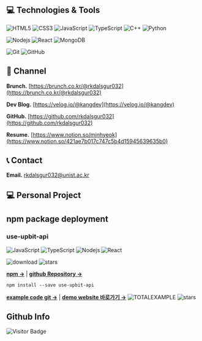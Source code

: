 ## 💻 Technologies & Tools
![HTML5](https://img.shields.io/badge/-HTML5-E34F26?style=flat-square&logo=html5&logoColor=white)
![CSS3](https://img.shields.io/badge/-CSS3-1572B6?style=flat-square&logo=css3)
![JavaScript](https://img.shields.io/badge/-JavaScript-black?style=flat-square&logo=javascript)
![TypeScript](https://img.shields.io/badge/-TypeScript-007ACC?style=flat-square&logo=typescript)
![C++](https://img.shields.io/badge/-C++-00599C?style=flat-square&logo=c)
![Python](https://img.shields.io/badge/-Python-black?style=flat-square&logo=Python)

![Nodejs](https://img.shields.io/badge/-Nodejs-black?style=flat-square&logo=Node.js)
![React](https://img.shields.io/badge/-React-black?style=flat-square&logo=react)
![MongoDB](https://img.shields.io/badge/-MongoDB-black?style=flat-square&logo=mongodb)

![Git](https://img.shields.io/badge/-Git-black?style=flat-square&logo=git)
![GitHub](https://img.shields.io/badge/-GitHub-181717?style=flat-square&logo=github)

## 📝 Channel
**Brunch.** [https://brunch.co.kr/@rkdalsgur032](https://brunch.co.kr/@rkdalsgur032)

**Dev Blog.** [https://velog.io/@kangdev](https://velog.io/@kangdev)

**GitHub.** [https://github.com/rkdalsgur032](https://github.com/rkdalsgur032)

**Resume.** [https://www.notion.so/minhyeok](https://www.notion.so/421ae7b017c747c5b4d15945639635b0)


## 📞 Contact
**Email.** rkdalsgur032@unist.ac.kr 

## 💻 Personal Project

## npm package deployment
### use-upbit-api
![JavaScript](https://img.shields.io/badge/-JavaScript-black?style=flat-square&logo=javascript)
![TypeScript](https://img.shields.io/badge/-TypeScript-007ACC?style=flat-square&logo=typescript)
![Nodejs](https://img.shields.io/badge/-Nodejs-black?style=flat-square&logo=Node.js)
![React](https://img.shields.io/badge/-React-black?style=flat-square&logo=react)

![download](https://img.shields.io/npm/dt/use-upbit-api?style=plastic)
![stars](https://img.shields.io/github/stars/devKangMinHyeok/use-upbit-api?style=social)

[**npm &rarr;**](https://www.npmjs.com/package/use-upbit-api)  |  [**github Repository &rarr;**](https://github.com/devKangMinHyeok/use-upbit-api)

```
npm install --save use-upbit-api
```



[**example code git &rarr;**](https://github.com/devKangMinHyeok/React-Upbit-API-Example)  |  [**demo website 바로가기 &rarr;**](https://devkangminhyeok.github.io/React-Upbit-API-Example/total-example)
![TOTALEXAMPLE](https://user-images.githubusercontent.com/44657722/183570075-cb54905c-a57c-44a6-96c3-3d66dccef054.gif)
![stars](https://img.shields.io/github/stars/devKangMinHyeok/React-Upbit-API-Example?style=social)


## Github Info
![Visitor Badge](https://visitor-badge.laobi.icu/badge?page_id=devKangMinHyeok.devKangMinHyeok)
